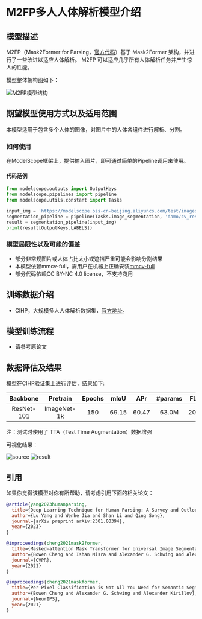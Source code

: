 
# M2FP多人人体解析模型介绍

## 模型描述

M2FP（Mask2Former for Parsing，[官方代码](https://github.com/soeaver/M2FP)）基于 Mask2Former 架构，并进行了一些改进以适应人体解析。 M2FP 可以适应几乎所有人体解析任务并产生惊人的性能。

模型整体架构图如下：

![M2FP模型结构](description/m2fp_arch.png)

## 期望模型使用方式以及适用范围

本模型适用于包含多个人体的图像，对图片中的人体各组件进行解析、分割。

### 如何使用

在ModelScope框架上，提供输入图片，即可通过简单的Pipeline调用来使用。

#### 代码范例
```python
from modelscope.outputs import OutputKeys
from modelscope.pipelines import pipeline
from modelscope.utils.constant import Tasks

input_img = 'https://modelscope.oss-cn-beijing.aliyuncs.com/test/images/mog_face_detection.jpg'
segmentation_pipeline = pipeline(Tasks.image_segmentation, 'damo/cv_resnet101_image-multiple-human-parsing')
result = segmentation_pipeline(input_img)
print(result[OutputKeys.LABELS])
```

### 模型局限性以及可能的偏差

- 部分非常规图片或人体占比太小或遮挡严重可能会影响分割结果
- 本模型依赖mmcv-full，需用户在机器上正确安装[mmcv-full](https://mmcv.readthedocs.io/en/latest/get_started/installation.html)
- 部分代码依赖CC BY-NC 4.0 license，不支持商用

## 训练数据介绍

- CIHP，大规模多人人体解析数据集，[官方地址](https://lip.sysuhcp.com/overview.php)。

## 模型训练流程

- 请参考原论文

## 数据评估及结果

模型在CIHP验证集上进行评估，结果如下:

|  Backbone  |  Pretrain   | Epochs | mIoU  |  APr  | #params | FLOPs  | 
|:----------:|:-----------:|:------:|:-----:|:-----:|:-------:|:------:|
| ResNet-101 | ImageNet-1k |  150   | 69.15 | 60.47 |  63.0M  | 206.2G |

注：测试时使用了 TTA（Test Time Augmentation）数据增强

可视化结果：

![source](https://modelscope.cn/api/v1/models/damo/cv_resnet101_image-multiple-human-parsing/repo?Revision=master&FilePath=description/demo.jpg&View=true)  ![result](https://modelscope.cn/api/v1/models/damo/cv_resnet101_image-multiple-human-parsing/repo?Revision=master&FilePath=description/demo_result.jpg&View=true)

## 引用
如果你觉得该模型对你有所帮助，请考虑引用下面的相关论文：

```BibTeX
@article{yang2023humanparsing,
  title={Deep Learning Technique for Human Parsing: A Survey and Outlook},
  author={Lu Yang and Wenhe Jia and Shan Li and Qing Song},
  journal={arXiv preprint arXiv:2301.00394},
  year={2023}
}
```
```BibTeX
@inproceedings{cheng2021mask2former,
  title={Masked-attention Mask Transformer for Universal Image Segmentation},
  author={Bowen Cheng and Ishan Misra and Alexander G. Schwing and Alexander Kirillov and Rohit Girdhar},
  journal={CVPR},
  year={2021}
}
```
```BibTeX
@inproceedings{cheng2021maskformer,
  title={Per-Pixel Classification is Not All You Need for Semantic Segmentation},
  author={Bowen Cheng and Alexander G. Schwing and Alexander Kirillov},
  journal={NeurIPS},
  year={2021}
}
```
